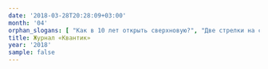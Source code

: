 ```yaml
---
date: '2018-03-28T20:28:09+03:00'
month: '04'
orphan_slogans: [ "Как в 10 лет открыть сверхновую?", "Две стрелки на слепых часах", "Фалес и притяжение зарядов", "Оловянная чума Наполеона", "Животные в лингвистике", "Кто из лыжников - ненастоящий?", "Стоматология в космонавтике: правда или нет?", "Услуги Горгулия: умножение и бюрократия", "Гексатрион: а какие фигуры из треугольников получатся у вас?", "Избранные задачи XXIX математического праздника", "[Новый тур](/konkurs/rus) конкурса по русскому языку", "Как осветить арену многоугольными прожекторами?"]
title: Журнал «Квантик»
year: '2018'
sample: false
---
```

